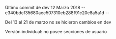 Último commit de dev 12 Marzo 2018
-- e340bdcf35680aec507310eb288f91c20e8a5a1d --

Del 13 al 21 de marzo no se hicieron cambios en dev

Versión individual: no posee secciones de usuario